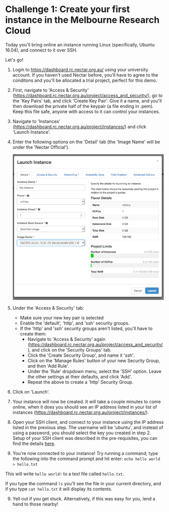 # Challenge 1: Create your first instance in the Melbourne Research Cloud

Today you'll bring online an instance running Linux (specifically, Ubuntu 16.04), and connect to it over SSH.

Let's go!

1. Login to https://dashboard.rc.nectar.org.au/ using your university account. If you haven't used Nectar before, you'll have to agree to the conditons and you'll be allocated a trial project, perfect for this demo.

2. First, navigate to 'Access & Security' (https://dashboard.rc.nectar.org.au/project/access_and_security/), go to the 'Key Pairs' tab, and click 'Create Key Pair'. Give it a name, and you'll then download the private half of the keypair (a file ending in .pem). Keep this file safe, anyone with access to it can control your instances.

3. Navigate to 'Instances' (https://dashboard.rc.nectar.org.au/project/instances/) and click 'Launch Instance'.

3. Enter the following options on the 'Detail' tab (the 'Image Name' will be under the 'Nectar Official').

    ![](challenge1_setup.png)

4. Under the 'Access & Security' tab:

    * Make sure your new key pair is selected
    * Enable the 'default', 'http', and 'ssh' security groups.
    * If the 'http' and 'ssh' security groups aren't listed, you'll have to create them:
        * Navigate to 'Access & Security' again (https://dashboard.rc.nectar.org.au/project/access_and_security/), and click on the 'Security Groups' tab.
        * Click the 'Create Security Group', and name it 'ssh'.
        * Click on the 'Manage Rules' button of your new Security Group, and then 'Add Rule'.
        * Under the 'Rule' dropdown menu, select the 'SSH' option. Leave the other settings at their defaults, and click 'Add'.
        * Repeat the above to create a 'http' Security Group.
        
        
5. Click on 'Launch'. 

6. Your instance will now be created. It will take a couple minutes to come online, when it does you should see an IP address listed in your list of instances (https://dashboard.rc.nectar.org.au/project/instances/).

7. Open your SSH client, and connect to your instance using the IP address listed in the previous step. The username will be 'ubuntu', and instead of using a password, you should select the key you created in step 2. Setup of your SSH client was described in the pre-requisites, you can find the details [here](../prerequisites/ssh_client.md).

8. You're now connected to your instance! Try running a command; type the following into the command prompt and hit enter:
```echo hello world > hello.txt```

This will write `hello world!` to a text file called `hello.txt`.

If you type the command `ls` you'll see the file in your current directory, and if you type `cat hello.txt` it will display its contents.

9. Yell out if you get stuck. Alternatively, if this was easy for you, lend a hand to those nearby!